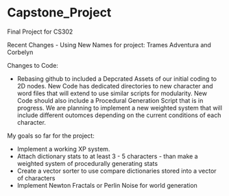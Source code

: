 # Capstone_Project

Final Project for CS302

Recent Changes - Using New Names for project: Trames Adventura and Corbelyn

Changes to Code: 
*   Rebasing github to included a Depcrated Assets of our initial coding to 2D nodes.
        New Code has dedicated directories to new character and word files that will extend to use similar scripts for modularity. 
        New Code should also include a Procedural Generation Script that is in progress. We are planning to implement 
        a new weighted system that will include different outomces depending on the current conditions of each character.

My goals so far for the project:
*   Implement a working XP system. 
*   Attach dictionary stats to at least 3 - 5 characters - than make a weighted system of procedurally generating     stats
*   Create a vector sorter to use compare dictionaries stored into a vector of characters
* Implement Newton Fractals or Perlin Noise for world generation

